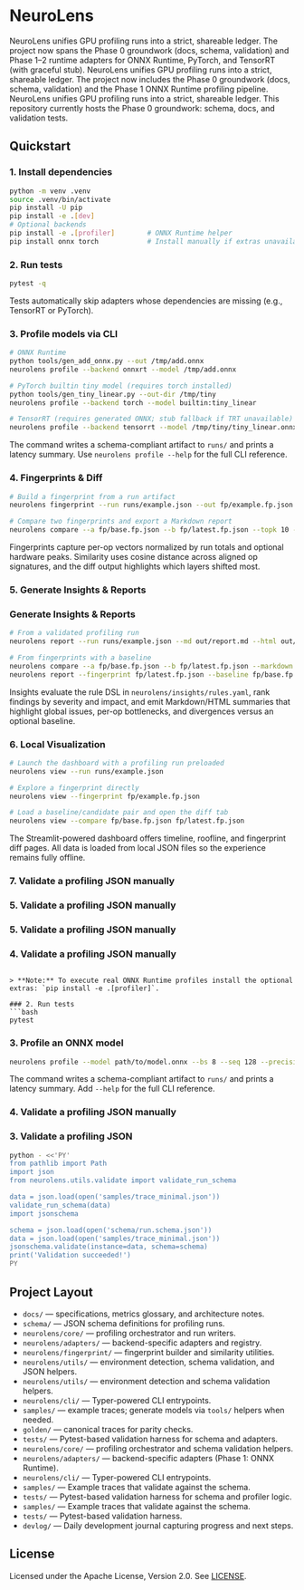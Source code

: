 # NeuroLens

NeuroLens unifies GPU profiling runs into a strict, shareable ledger. The project now spans the Phase 0 groundwork (docs, schema, validation) and Phase 1–2 runtime adapters for ONNX Runtime, PyTorch, and TensorRT (with graceful stub).
NeuroLens unifies GPU profiling runs into a strict, shareable ledger. The project now includes the Phase 0 groundwork (docs, schema, validation) and the Phase 1 ONNX Runtime profiling pipeline.
NeuroLens unifies GPU profiling runs into a strict, shareable ledger. This repository currently hosts the Phase 0 groundwork: schema, docs, and validation tests.

## Quickstart

### 1. Install dependencies
```bash
python -m venv .venv
source .venv/bin/activate
pip install -U pip
pip install -e .[dev]
# Optional backends
pip install -e .[profiler]        # ONNX Runtime helper
pip install onnx torch            # Install manually if extras unavailable
```

### 2. Run tests
```bash
pytest -q
```
Tests automatically skip adapters whose dependencies are missing (e.g., TensorRT or PyTorch).

### 3. Profile models via CLI
```bash
# ONNX Runtime
python tools/gen_add_onnx.py --out /tmp/add.onnx
neurolens profile --backend onnxrt --model /tmp/add.onnx

# PyTorch builtin tiny model (requires torch installed)
python tools/gen_tiny_linear.py --out-dir /tmp/tiny
neurolens profile --backend torch --model builtin:tiny_linear

# TensorRT (requires generated ONNX; stub fallback if TRT unavailable)
neurolens profile --backend tensorrt --model /tmp/tiny/tiny_linear.onnx --allow-stub-trt
```
The command writes a schema-compliant artifact to `runs/` and prints a latency summary. Use `neurolens profile --help` for the full CLI reference.

### 4. Fingerprints & Diff
```bash
# Build a fingerprint from a run artifact
neurolens fingerprint --run runs/example.json --out fp/example.fp.json

# Compare two fingerprints and export a Markdown report
neurolens compare --a fp/base.fp.json --b fp/latest.fp.json --topk 10 --markdown out/compare.md
```
Fingerprints capture per-op vectors normalized by run totals and optional hardware peaks. Similarity uses cosine distance across
aligned op signatures, and the diff output highlights which layers shifted most.

### 5. Generate Insights & Reports
### Generate Insights & Reports
```bash
# From a validated profiling run
neurolens report --run runs/example.json --md out/report.md --html out/report.html

# From fingerprints with a baseline
neurolens compare --a fp/base.fp.json --b fp/latest.fp.json --markdown out/diff.md
neurolens report --fingerprint fp/latest.fp.json --baseline fp/base.fp.json --html out/report.html
```
Insights evaluate the rule DSL in `neurolens/insights/rules.yaml`, rank findings by severity and impact, and emit Markdown/HTML summaries that highlight global issues, per-op bottlenecks, and divergences versus an optional baseline.

### 6. Local Visualization
```bash
# Launch the dashboard with a profiling run preloaded
neurolens view --run runs/example.json

# Explore a fingerprint directly
neurolens view --fingerprint fp/example.fp.json

# Load a baseline/candidate pair and open the diff tab
neurolens view --compare fp/base.fp.json fp/latest.fp.json
```
The Streamlit-powered dashboard offers timeline, roofline, and fingerprint diff pages. All data is loaded from local JSON files so the experience remains fully offline.

### 7. Validate a profiling JSON manually
### 5. Validate a profiling JSON manually
### 5. Validate a profiling JSON manually
### 4. Validate a profiling JSON manually
```

> **Note:** To execute real ONNX Runtime profiles install the optional extras: `pip install -e .[profiler]`.

### 2. Run tests
```bash
pytest
```

### 3. Profile an ONNX model
```bash
neurolens profile --model path/to/model.onnx --bs 8 --seq 128 --precision fp16
```
The command writes a schema-compliant artifact to `runs/` and prints a latency summary. Add `--help` for the full CLI reference.

### 4. Validate a profiling JSON manually
### 3. Validate a profiling JSON
```bash
python - <<'PY'
from pathlib import Path
import json
from neurolens.utils.validate import validate_run_schema

data = json.load(open('samples/trace_minimal.json'))
validate_run_schema(data)
import jsonschema

schema = json.load(open('schema/run.schema.json'))
data = json.load(open('samples/trace_minimal.json'))
jsonschema.validate(instance=data, schema=schema)
print('Validation succeeded!')
PY
```

## Project Layout
- `docs/` — specifications, metrics glossary, and architecture notes.
- `schema/` — JSON schema definitions for profiling runs.
- `neurolens/core/` — profiling orchestrator and run writers.
- `neurolens/adapters/` — backend-specific adapters and registry.
- `neurolens/fingerprint/` — fingerprint builder and similarity utilities.
- `neurolens/utils/` — environment detection, schema validation, and JSON helpers.
- `neurolens/utils/` — environment detection and schema validation helpers.
- `neurolens/cli/` — Typer-powered CLI entrypoints.
- `samples/` — example traces; generate models via `tools/` helpers when needed.
- `golden/` — canonical traces for parity checks.
- `tests/` — Pytest-based validation harness for schema and adapters.
- `neurolens/core/` — profiling orchestrator and schema validation helpers.
- `neurolens/adapters/` — backend-specific adapters (Phase 1: ONNX Runtime).
- `neurolens/cli/` — Typer-powered CLI entrypoints.
- `samples/` — Example traces that validate against the schema.
- `tests/` — Pytest-based validation harness for schema and profiler logic.
- `samples/` — Example traces that validate against the schema.
- `tests/` — Pytest-based validation harness.
- `devlog/` — Daily development journal capturing progress and next steps.

## License
Licensed under the Apache License, Version 2.0. See [LICENSE](LICENSE).
